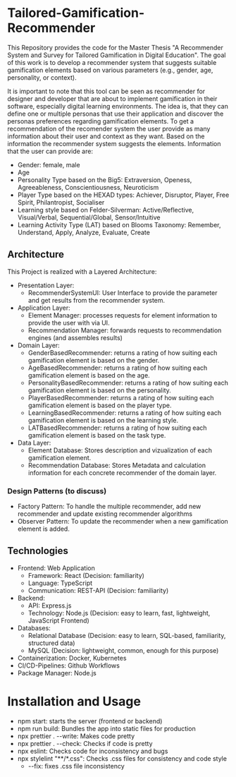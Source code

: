 # Tailored-Gamification-Recommender

This Repository provides the code for the Master Thesis "A Recommender System and Survey for Tailored Gamification in Digital Education".
The goal of this work is to develop a recommender system that suggests suitable gamification elements based on various parameters (e.g., gender, age, personality, or context).

It is important to note that this tool can be seen as recommender for designer and developer that are about to implement gamification in their software, especially digital learning environments.
The idea is, that they can define one or multiple personas that use their application and discover the personas preferences regarding gamification elements.
To get a recommendation of the recomender system the user provide as many information about their user and context as they want.
Based on the information the recommender system suggests the elements.
Information that the user can provide are:

- Gender: female, male
- Age
- Personality Type based on the Big5: Extraversion, Openess, Agreeableness, Conscientiousness, Neuroticism
- Player Type based on the HEXAD types: Achiever, Disruptor, Player, Free Spirit, Philantropist, Socialiser
- Learning style based on Felder-Silverman: Active/Reflective, Visual/Verbal, Sequential/Global, Sensor/Intuitive
- Learning Activity Type (LAT) based on Blooms Taxonomy: Remember, Understand, Apply, Analyze, Evaluate, Create

## Architecture

This Project is realized with a Layered Architecture:

- Presentation Layer:
  - RecommenderSystemUI: User Interface to provide the parameter and get results from the recommender system.
- Application Layer:
  - Element Manager: processes requests for element information to provide the user with via UI.
  - Recommendation Manager: forwards requests to recommendation engines (and assembles results)
- Domain Layer:
  - GenderBasedRecommender: returns a rating of how suiting each gamification element is based on the gender.
  - AgeBasedRecommender: returns a rating of how suiting each gamification element is based on the age.
  - PersonalityBasedRecommender: returns a rating of how suiting each gamification element is based on the personality.
  - PlayerBasedRecommender: returns a rating of how suiting each gamification element is based on the player type.
  - LearningBasedRecommender: returns a rating of how suiting each gamification element is based on the learning style.
  - LATBasedRecommender: returns a rating of how suiting each gamification element is based on the task type.
- Data Layer:
  - Element Database: Stores description and vizualization of each gamification element.
  - Recommendation Database: Stores Metadata and calculation information for each concrete recommender of the domain layer.

### Design Patterns (to discuss)

- Factory Pattern: To handle the multiple recommender, add new recommender and update existing recommender algorithms
- Observer Pattern: To update the recommender when a new gamification element is added.

## Technologies

- Frontend: Web Application
  - Framework: React (Decision: familiarity)
  - Language: TypeScript
  - Communication: REST-API (Decision: familiarity)
- Backend:
  - API: Express.js
  - Technology: Node.js (Decision: easy to learn, fast, lightweight, JavaScript Frontend)
- Databases:
  - Relational Database (Decision: easy to learn, SQL-based, familiarity, structured data)
  - MySQL (Decision: lightweight, common, enough for this purpose)
- Containerization: Docker, Kubernetes
- CI/CD-Pipelines: Github Workflows
- Package Manager: Node.js

# Installation and Usage

- npm start: starts the server (frontend or backend)
- npm run build: Bundles the app into static files for production
- npx prettier . --write: Makes code pretty
- npx prettier . --check: Checks if code is pretty
- npx eslint: Checks code for inconsistency and bugs
- npx stylelint "**/*.css": Checks .css files for consistency and code style
  - --fix: fixes .css file inconsistency
